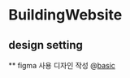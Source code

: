 # BuildingWebsite
## design setting

** figma 사용 디자인 작성
@[basic](https://www.figma.com/file/pr7QzuiRgN1H7zaUs8WIEo/Building-a-Website?node-id=0%3A1)
